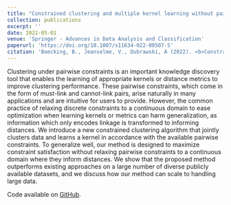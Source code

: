 ```yaml
---
title: "Constrained clustering and multiple kernel learning without pairwise constraint relaxation"
collection: publications
excerpt: ''
date: 2022-05-01
venue: 'Springer - Advances in Data Analysis and Classification'
paperurl: 'https://doi.org/10.1007/s11634-022-00507-5'
citation: 'Boecking, B., Jeanselme, V., Dubrawski, A (2022). <b>Constrained clustering and multiple kernel learning without pairwise constraint relaxation</b>. In <i>Advances in Data Analysis and Classification, 1-16</i>.'
---
```

Clustering under pairwise constraints is an important knowledge discovery tool that enables the learning of appropriate kernels or distance metrics to improve clustering performance. These pairwise constraints, which come in the form of must-link and cannot-link pairs, arise naturally in many applications and are intuitive for users to provide. However, the common practice of relaxing discrete constraints to a continuous domain to ease optimization when learning kernels or metrics can harm generalization, as information which only encodes linkage is transformed to informing distances. We introduce a new constrained clustering algorithm that jointly clusters data and learns a kernel in accordance with the available pairwise constraints. To generalize well, our method is designed to maximize constraint satisfaction without relaxing pairwise constraints to a continuous domain where they inform distances. We show that the proposed method outperforms existing approaches on a large number of diverse publicly available datasets, and we discuss how our method can scale to handling large data.


Code available on [GitHub](https://github.com/autonlab/constrained-clustering).